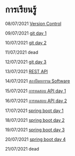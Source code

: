 # การเรียนรู้

08/07/2021 [Version Control](sum-up/20210708.md)

09/07/2021 [git day 1](sum-up/20210709.md)

10/07/2021 [git day 2](sum-up/20210710.md)

11/07/2021 dead

12/07/2021 [git day 3](sum-up/20210712.md)

13/07/2021 [REST API](sum-up/20210713.md)

14/07/2021 [สถาปัตยกรรม Software](sum-up/20210714.md)

15/07/2021 [การทดสอบ API day 1](sum-up/20210715.md)

16/07/2021 [การทดสอบ API day 2](sum-up/20210716.md)

17/07/2021 [spring boot day 1](sum-up/20210717.md)

18/07/2021 [spring boot day 2](sum-up/20210718.md)

19/07/2021 [spring boot day 3](sum-up/20210719.md)

20/07/2021 [spring boot day 4](sum-up/20210720.md)

21/07/2021 dead

